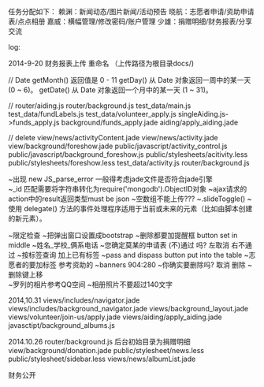 任务分配如下：
赖渊：新闻动态/图片新闻/活动预告
晓航：志愿者申请/资助申请表/点点相册
嘉威：横幅管理/修改密码/账户管理
少雄：捐赠明细/财务报表/分享交流

log:

2014-9-20  财务报表上传 重命名 （上传路径为根目录docs/)


//
Date getMonth() 返回值是 0 - 11
getDay() 从 Date 对象返回一周中的某一天 (0 ~ 6)。
getDate() 从 Date 对象返回一个月中的某一天 (1 ~ 31)。

//
	router/aiding.js
	router/background.js
	test_data/main.js
	test_data/fundLabels.js
	test_data/volunteer_apply.js
	singleAiding.js->funds_apply.js
	background/funds_apply.jade
	aiding/apply_aiding.jade

//
delete view/news/activityContent.jade
	view/news/activity.jade
	view/background/foreshow.jade
	public/javascript/activity_control.js
	public/javascript/background_foreshow.js
	public/stylesheets/acitivity.less
	public/stylesheets/foreshow.less
	test_data/activity.js
	router/background.js
	




~出现 new JS_parse_error 一般得考虑jade文件是否符合jade引擎	
~_id 匹配需要将字符串转化为require('mongodb').ObjectID对象
~ajax请求的action中的result返回类型must be json
~空数组不能上传???
~.slideToggle()
~使用 delegate() 方法的事件处理程序适用于当前或未来的元素（比如由脚本创建的新元素）。



~限定检查
~把弹出窗口设置成bootstrap
~删除都要加提醒框 button set in middle
~姓名_学校_俩系电话
~您确定莫某的申请表    (不)通过    吗?  左取消 右不通过
~按标签查询 加上已有标签
~pass and dispass button put into the table
~志愿者的要加标签 参考资助的
~banners 904:280
~你确实要删除吗?   取消 删除
~删除键上移	
~罗列的相片参考QQ空间
~相册照片不要超过140文字


2014,10.31
views/includes/navigator.jade
views/includes/background_navigator.jade
views/background_layout.jade
views/volunteer/join-us/apply.jade
views/aiding/apply_aiding.jade
javasctipt/background_albums.js

2014.10.26
router/background.js  后台初始目录为捐赠明细
view/background/donation.jade
public/stylesheet/news.less
public/stylesheet/sidebar.less
views/news/albumList.jade

财务公开

